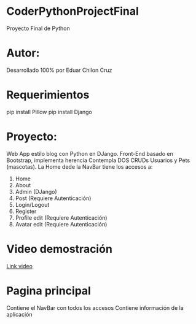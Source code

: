 # CoderPythonProjectFinal
Proyecto Final de Python

# Autor:
Desarrollado 100% por Eduar Chilon Cruz

# Requerimientos
pip install Pillow
pip install Django

# Proyecto:
Web App estilo blog con Python en DJango.
Front-End basado en Bootstrap, implementa herencia
Contempla DOS CRUDs Usuarios y Pets (mascotas).
La Home dede la NavBar tiene los accesos a:
1. Home
2. About
3. Admin (DJango)
4. Post (Requiere Autenticación)
5. Login/Logout
6. Register
7. Profile edit (Requiere Autenticación)
8. Avatar edit (Requiere Autenticación)

# Video demostración
[Link video](https://drive.google.com/file/d/16nLmEFCMSwKi5WMEXdR1MvKyNMmz0i4q/view?usp=sharing)

# Pagina principal
Contiene el NavBar con todos los accesos
Contiene información de la aplicación